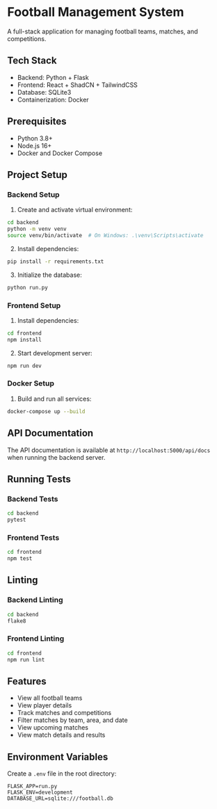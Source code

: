 # Football Management System

A full-stack application for managing football teams, matches, and competitions.

## Tech Stack

- Backend: Python + Flask
- Frontend: React + ShadCN + TailwindCSS
- Database: SQLite3
- Containerization: Docker

## Prerequisites

- Python 3.8+
- Node.js 16+
- Docker and Docker Compose

## Project Setup

### Backend Setup

1. Create and activate virtual environment:
```bash
cd backend
python -m venv venv
source venv/bin/activate  # On Windows: .\venv\Scripts\activate
```

2. Install dependencies:
```bash
pip install -r requirements.txt
```

3. Initialize the database:
```bash
python run.py
```

### Frontend Setup

1. Install dependencies:
```bash
cd frontend
npm install
```

2. Start development server:
```bash
npm run dev
```

### Docker Setup

1. Build and run all services:
```bash
docker-compose up --build
```

## API Documentation

The API documentation is available at `http://localhost:5000/api/docs` when running the backend server.

## Running Tests

### Backend Tests
```bash
cd backend
pytest
```

### Frontend Tests
```bash
cd frontend
npm test
```

## Linting

### Backend Linting
```bash
cd backend
flake8
```

### Frontend Linting
```bash
cd frontend
npm run lint
```

## Features

- View all football teams
- View player details
- Track matches and competitions
- Filter matches by team, area, and date
- View upcoming matches
- View match details and results

## Environment Variables

Create a `.env` file in the root directory:

```env
FLASK_APP=run.py
FLASK_ENV=development
DATABASE_URL=sqlite:///football.db
```
